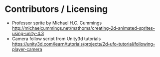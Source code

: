 Contributors / Licensing
========================

* Professor sprite by Michael H.C. Cummings 
  http://michaelcummings.net/mathoms/creating-2d-animated-sprites-using-unity-4.3
* Camera follow script from Unity3d tutorials
  https://unity3d.com/learn/tutorials/projects/2d-ufo-tutorial/following-player-camera
